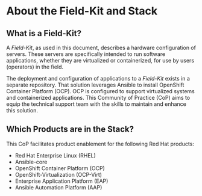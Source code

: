 # About the Field-Kit and Stack

## What is a Field-Kit?

A *Field-Kit*, as used in this document, describes a hardware configuration of servers. These servers are specifically intended to run software applications, whether they are virtualized or containerized, for use by users (operators) in the field.

The deployment and configuration of applications to a *Field-Kit* exists in a separate repository.  That solution leverages Ansible to install OpenShift Container Platform (OCP).   OCP is configured to support virtualized systems and containerized applications. This Community of Practice (CoP) aims to equip the technical support team with the skills to maintain and enhance this solution.

## Which Products are in the Stack?

This CoP facilitates product enablement for the following Red Hat products:

* Red Hat Enterprise Linux (RHEL)
* Ansible-core  
* OpenShift Container Platform (OCP)
* OpenShift-Virtualization (OCP-Virt)
* Enterprise Application Platform (EAP)
* Ansible Automation Platform (AAP)
